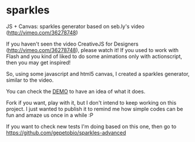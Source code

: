 sparkles
========

JS + Canvas: sparkles generator based on seb.ly's video (http://vimeo.com/36278748)

If you haven't seen the video CreativeJS for Designers (http://vimeo.com/36278748), please watch it! If you used to work with Flash and you kind of liked to do some animations only with actionscript, then you may get inspired!

So, using some javascript and html5 canvas, I created a sparkles generator, similar to the video. 

You can check the [DEMO](http://codepen.io/gepetobio/pen/okrnv) to have an idea of what it does.

Fork if you want, play with it, but I don't intend to keep working on this project. I just wanted to publish it to remind me how simple codes can be fun and amaze us once in a while :P

If you want to check new tests I'm doing based on this one, then go to https://github.com/gepetobio/sparkles-advanced